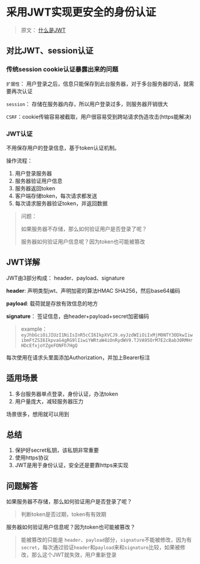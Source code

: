 # 采用JWT实现更安全的身份认证

> 原文： [什么是JWT](http://www.jianshu.com/p/576dbf44b2ae)

## 对比JWT、session认证

### 传统session cookie认证暴露出来的问题

`扩展性`： 用户登录之后，信息只能保存到此台服务器，对于多台服务器的话，就需要再次认证

`session`： 存储在服务器内存，所以用户登录过多，则服务器开销很大

`CSRF`：cookie传输容易被截取，用户很容易受到跨站请求伪造攻击(https能解决)

### JWT认证

不用保存用户的登录信息，基于token认证机制。

操作流程：

1. 用户登录服务器
2. 服务器验证用户信息
3. 服务器返回token
4. 客户端存储token，每次请求都发送
5. 每次请求服务器验证token，并返回数据

> 问题：
>
> 如果服务器不存储，那么如何验证用户是否登录了呢？
>
> 服务器如何验证用户信息呢？因为token也可能被篡改

## JWT详解

JWT由3部分构成： header、payload、signature

**header**: 声明类型jwt、声明加密的算法HMAC SHA256，然后base64编码

**payload**: 载荷就是存放有效信息的地方

**signature**： 签证信息，由header+payload+secret加密编码

> example：`eyJhbGciOiJIUzI1NiIsInR5cCI6IkpXVCJ9.eyJzdWIiOiIxMjM0NTY3ODkwIiwibmFtZSI6IkpvaG4gRG9lIiwiYWRtaW4iOnRydWV9.TJVA95OrM7E2cBab30RMHrHDcEfxjoYZgeFONFh7HgQ`

每次使用在请求头里面添加Authorization，并加上Bearer标注

## 适用场景

1. 多台服务器单点登录，身份认证，办法token
2. 用户量庞大，减轻服务器压力

场景很多，想用就可以用到

## 总结

1. 保护好secret私钥，该私钥非常重要
2. 使用https协议
3. JWT是用于身份认证，安全还是要靠https来实现

## 问题解答

如果服务器不存储，那么如何验证用户是否登录了呢？

> 判断token是否过期，token有有效期

服务器如何验证用户信息呢？因为token也可能被篡改？

>能被篡改的只能是 `header`、`payload`部分，`signature`不能被修改，因为有`secret`，每次通过验证`header`和`payload`来和`signature`比较，如果被修改，那么这个JWT就失效，用户重新登录